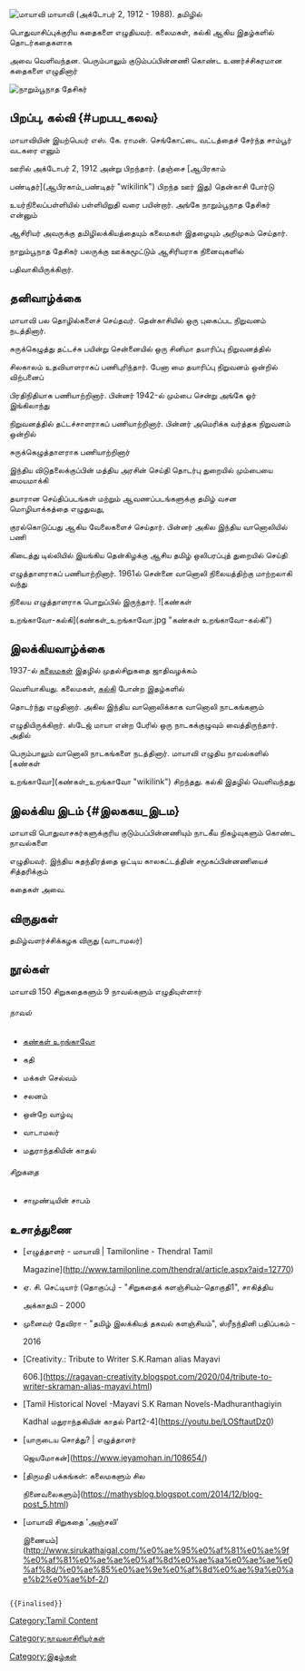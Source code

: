 ![மாயாவி](மாயாவி.jpg "மாயாவி") மாயாவி (அக்டோபர் 2, 1912 - 1988). தமிழில்
பொதுவாசிப்புக்குரிய கதைகளை எழுதியவர். கலைமகள், கல்கி ஆகிய இதழ்களில் தொடர்கதைகளாக
அவை வெளிவந்தன. பெரும்பாலும் குடும்பப்பின்னணி கொண்ட உணர்ச்சிகரமான கதைகளை எழுதினார்
![நாறும்பூநாத தேசிகர்](நாறும்பூநாத_தேசிகர்.png "நாறும்பூநாத தேசிகர்")

## பிறப்பு, கல்வி {#பறபப_கலவ}

மாயாவியின் இயற்பெயர் எஸ். கே. ராமன். செங்கோட்டை வட்டத்தைச் சேர்ந்த சாம்பூர் வடகரை எனும்
ஊரில் அக்டோபர் 2, 1912 அன்று பிறந்தார். (தஞ்சை [ஆபிரகாம்
பண்டிதர்](ஆபிரகாம்_பண்டிதர் "wikilink") பிறந்த ஊர் இது) தென்காசி போர்டு
உயர்நிலைப்பள்ளியில் பள்ளியிறுதி வரை பயின்றார். அங்கே நாறும்பூநாத தேசிகர் என்னும்
ஆசிரியர் அவருக்கு தமிழிலக்கியத்தையும் கலைமகள் இதழையும் அறிமுகம் செய்தார்.
நாறும்பூநாத தேசிகர் பலருக்கு ஊக்கமூட்டும் ஆசிரியராக நினைவுகளில்
பதிவாகியிருக்கிறார்.

## தனிவாழ்க்கை

மாயாவி பல தொழில்களைச் செய்தவர். தென்காசியில் ஒரு புகைப்பட நிறுவனம் நடத்தினார்.
சுருக்கெழுத்து தட்டச்சு பயின்று சென்னையில் ஒரு சினிமா தயாரிப்பு நிறுவனத்தில்
சிலகாலம் உதவியாளராகப் பணிபுரிந்தார். பேனா மை தயாரிப்பு நிறுவனம் ஒன்றில் விற்பனைப்
பிரதிநிதியாக பணியாற்றினார். பின்னர் 1942-ல் மும்பை சென்று அங்கே ஓர் இங்கிலாந்து
நிறுவனத்தில் தட்டச்சாளராகப் பணியாற்றினார். பின்னர் அமெரிக்க வர்த்தக நிறுவனம் ஒன்றில்
சுருக்கெழுத்தாளராக பணியாற்றினார்

இந்திய விடுதலைக்குப்பின் மத்திய அரசின் செய்தி தொடர்பு துறையில் மும்பையை மையமாக்கி
தயாரான செய்திப்படங்கள் மற்றும் ஆவணப்படங்களுக்கு தமிழ் வசன மொழியாக்கத்தை எழுதுவது,
குரல்கொடுப்பது ஆகிய வேலைகளைச் செய்தார். பின்னர் அகில இந்திய வானொலியில் பணி
கிடைத்து டில்லியில் இயங்கிய தென்கிழக்கு ஆசிய தமிழ் ஒலிபரப்புத் துறையில் செய்தி
எழுத்தாளராகப் பணியாற்றினார். 1961ல் சென்னை வானொலி நிலையத்திற்கு மாற்றலாகி வந்து
நிலைய எழுத்தாளராக பொறுப்பில் இருந்தார். ![கண்கள்
உறங்காவோ-கல்கி](கண்கள்_உறங்காவோ.jpg "கண்கள் உறங்காவோ-கல்கி")

## இலக்கியவாழ்க்கை

1937-ல் [கலைமகள்](கலைமகள் "wikilink") இதழில் முதல்சிறுகதை ஜாதிவழக்கம்
வெளியாகியது. கலைமகள், [கல்கி](கல்கி_(வார_இதழ்) "wikilink") போன்ற இதழ்களில்
தொடர்ந்து எழுதினார். அகில இந்திய வானொலிக்காக வானொலி நாடகங்களும்
எழுதியிருக்கிறார். ஸ்டேஜ் மாயா என்ற பேரில் ஒரு நாடகக்குழுவும் வைத்திருந்தார். அதில்
பெரும்பாலும் வானொலி நாடகங்களை நடத்தினார். மாயாவி எழுதிய நாவல்களில் [கண்கள்
உறங்காவோ](கண்கள்_உறங்காவோ "wikilink") சிறந்தது. கல்கி இதழில் வெளிவந்தது

## இலக்கிய இடம் {#இலககய_இடம}

மாயாவி பொதுவாசகர்களுக்குரிய குடும்பப்பின்னணியும் நாடகீய நிகழ்வுகளும் கொண்ட நாவல்களை
எழுதியவர். இந்திய சுதந்திரத்தை ஒட்டிய காலகட்டத்தின் சமூகப்பின்னணியைச் சித்தரிக்கும்
கதைகள் அவை.

## விருதுகள்

தமிழ்வளர்ச்சிக்கழக விருது (வாடாமலர்)

## நூல்கள்

மாயாவி 150 சிறுகதைகளும் 9 நாவல்களும் எழுதியுள்ளார்

###### நாவல்

-   [கண்கள் உறங்காவோ](கண்கள்_உறங்காவோ "wikilink")
-   கதி
-   மக்கள் செல்வம்
-   சலனம்
-   ஒன்றே வாழ்வு
-   வாடாமலர்
-   மதுராந்தகியின் காதல்

###### சிறுகதை

-   சாமுண்டியின் சாபம்

## உசாத்துணை

-   [எழுத்தாளர் - மாயாவி \| Tamilonline - Thendral Tamil
    Magazine](http://www.tamilonline.com/thendral/article.aspx?aid=12770)
-   ஏ. சி. செட்டியார் (தொகுப்பு) - \"சிறுகதைக் களஞ்சியம்-தொகுதி1\", சாகித்திய
    அக்காதமி - 2000
-   முனைவர் தேவிரா - \"தமிழ் இலக்கியத் தகவல் களஞ்சியம்\", ஸ்ரீநந்தினி பதிப்பகம் -
    2016
-   [Creativity.: Tribute to Writer S.K.Raman alias Mayavi
    606.](https://ragavan-creativity.blogspot.com/2020/04/tribute-to-writer-skraman-alias-mayavi.html)
-   [Tamil Historical Novel -Mayavi S.K Raman Novels-Madhuranthagiyin
    Kadhal மதுராந்தகியின் காதல் Part2-4](https://youtu.be/LOSftautDz0)
-   [யாருடைய சொத்து? \| எழுத்தாளர்
    ஜெயமோகன்](https://www.jeyamohan.in/108654/)
-   [திருமதி பக்கங்கள்: கலைமகளும் சில
    நினைவலைகளும்](https://mathysblog.blogspot.com/2014/12/blog-post_5.html)
-   [மாயாவி சிறுகதை 'அஞ்சலி'
    இணையம்](http://www.sirukathaigal.com/%e0%ae%95%e0%af%81%e0%ae%9f%e0%af%81%e0%ae%ae%e0%af%8d%e0%ae%aa%e0%ae%ae%e0%af%8d/%e0%ae%85%e0%ae%9e%e0%af%8d%e0%ae%9a%e0%ae%b2%e0%ae%bf-2/)

```{=mediawiki}
{{Finalised}}
```
[Category:Tamil Content](Category:Tamil_Content "wikilink")
[Category:நாவலாசிரியர்கள்](Category:நாவலாசிரியர்கள் "wikilink")
[Category:இதழ்கள்](Category:இதழ்கள் "wikilink")
